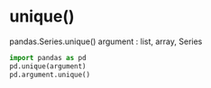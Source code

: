 # unique()
pandas.Series.unique()
argument : list, array, Series
```python
import pandas as pd
pd.unique(argument)
pd.argument.unique()
```
